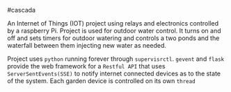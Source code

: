 #cascada

An Internet of Things (IOT) project using relays and electronics controlled by a raspberry Pi. Project is used for outdoor water control. It turns on and off and sets timers for outdoor watering and controls a two ponds and the waterfall between them injecting new water as needed.

Project uses `python` running forever through `supervisrctl`. `gevent` and `flask` provide the web framework for a `Restful API` that uses `ServerSentEvents(SSE)` to notify internet connected devices as to the state of the system. Each garden device is controlled on its own `thread`